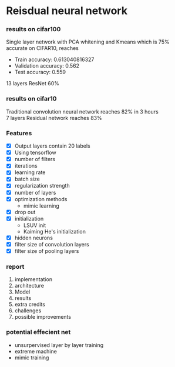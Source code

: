 # Reisdual neural network  
### results on cifar100  
Single layer network with PCA whitening and Kmeans which is 75% accurate on CIFAR10, reaches   
- Train accuracy:  0.613040816327
- Validation accuracy:  0.562
- Test accuracy:  0.559

13 layers ResNet 60%  


### results on cifar10
Traditional convolution neural network reaches 82% in 3 hours  
7 layers Residual network reaches 83%  

### Features  
- [x] Output layers contain 20 labels
- [x] Using tensorflow
- [x] number of filters
- [x] iterations
- [x] learning rate
- [x] batch size
- [x] regularization strength
- [x] number of layers
- [x] optimization methods
  - mimic learning
- [x] drop out
- [x] initialization
  - LSUV init
  - Kaiming He's initialization
- [x] hidden neurons
- [x] filter size of convolution layers
- [x] filter size of pooling layers  

### report
1. implementation  
2. architecture  
3. Model  
4. results  
5. extra credits  
6. challenges  
7. possible improvements  

### potential effecient net  
- unsurpervised layer by layer training  
- extreme machine
- mimic training  


